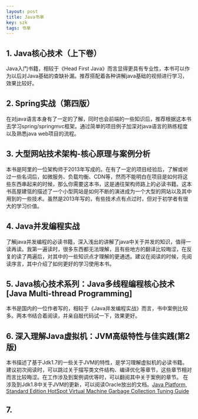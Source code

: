 ```yaml
---
layout: post
title: Java书单
key: szk
tags: 书单
---
```

## 1. Java核心技术（上下卷）
Java入门书籍，相较于《Head First Java》而言显得更具有专业性，本书可以作为以后对Java基础的查缺补漏。推荐搭配着各种讲解java基础的视频进行学习，效果比较好。
## 2. Spring实战（第四版）
在对java语言本身有了一定的了解，同时也会前端的一些知识后，推荐根据这本书去学习spring/springmvc框架。通过简单的项目例子加深对java语言的熟练程度以及熟悉java web项目的流程。
<!--more-->
## 3. 大型网站技术架构-核心原理与案例分析
本书是阿里的一位架构师于2013年写成的。在有了一定的项目经验后，了解或听过一些名词后，如微服务、负载均衡、CDN等，然而不能明白在项目是如何将这些东西串起来的时候，那么你需要这本书，这是通往架构师路上的必读书籍。这本书高屋建瓴的描述了一个小型网站是如何不断的演进成为一个大型的网站以及其中用到的一些技术。虽然是2013年写的，有些技术点有点过时，但对于初学者有很大的学习价值。
## 4. Java并发编程实战
了解java并发编程的必读书籍，深入浅出的讲解了java中关于并发的知识，值得一读再读。我第一遍读时，很多东西都无法理解，且有些地方的翻译比较晦涩，在反复的读了两遍后，对其中的一些知识点才理解的更通透。建议在阅读的时候，先阅读序言，其中介绍了如何更好的学习使用本书。
## 5. Java核心技术系列：Java多线程编程核心技术 [Java Multi-thread Programming]
本书是国内的一位作者写的，相较于《Java并发编程实战》而言，书中案例比较多。两本书结合着阅读，并亲自敲代码试一下，效果更好。
## 6. 深入理解Java虚拟机：JVM高级特性与佳实践(第2版)
本书描述了基于Jdk1.7的一些关于JVM的特性，是学习理解虚拟机的必读书籍。建议初次阅读时，可以跳过关于描写类文件结构、编译优化等章节，这些章节相对而言比较晦涩。在工作涉及到案例调优等时，可以翻阅其中关于案例的章节。
在涉及到Jdk1.8中关于JVM的更新，可以阅读Oracle放出的文档。[Java Platform, Standard Edition HotSpot Virtual Machine Garbage Collection Tuning Guide](https://docs.oracle.com/javase/8/docs/technotes/guides/vm/gctuning/toc.html)
## 7. 